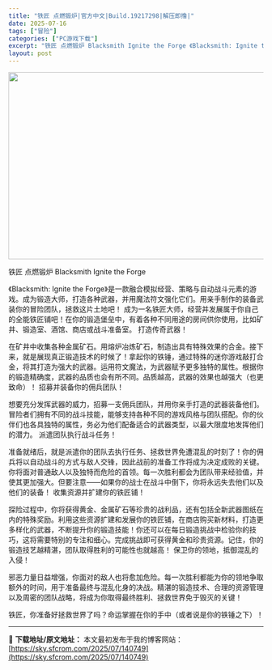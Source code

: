```yaml
---
title: "铁匠 点燃锻炉|官方中文|Build.19217298|解压即撸|"
date: 2025-07-16
tags: ["冒险"]
categories: ["PC游戏下载"]
excerpt: "铁匠 点燃锻炉 Blacksmith Ignite the Forge 《Blacksmith: Ignite the Forge》是一款融合模拟经营、策略与自动战斗元素的游戏。成为锻造大师，打造各种武器，并用魔法符文强化它们。用亲手制作的装备武装你的冒险团队，拯救这片土地吧！ 成为一名铁匠大师，经&hellip;"
layout: post
---
```


<img class="aligncenter size-full wp-image-140712" src="https://sky.sfcrom.com/wp-content/uploads/2025/07/202507160301257.webp" alt="" width="660" height="370" />

铁匠 点燃锻炉 Blacksmith Ignite the Forge

《Blacksmith: Ignite the Forge》是一款融合模拟经营、策略与自动战斗元素的游戏。成为锻造大师，打造各种武器，并用魔法符文强化它们。用亲手制作的装备武装你的冒险团队，拯救这片土地吧！
成为一名铁匠大师，经营并发展属于你自己的全能铁匠铺吧！在你的锻造堡垒中，有着各种不同用途的房间供你使用，比如矿井、锻造室、酒馆、商店或战斗准备室。
打造传奇武器！

在矿井中收集各种金属矿石。用熔炉冶炼矿石，制造出具有特殊效果的合金。接下来，就是展现真正锻造技术的时候了！拿起你的铁锤，通过特殊的迷你游戏敲打合金，将其打造为强大的武器。运用符文魔法，为武器赋予更多独特的属性。根据你的锻造精确度，武器的品质也会有所不同。品质越高，武器的效果也越强大（也更致命）！
招募并装备你的佣兵团队！

想要充分发挥武器的威力，招募一支佣兵团队，并用你亲手打造的武器装备他们。冒险者们拥有不同的战斗技能，能够支持各种不同的游戏风格与团队搭配。你的伙伴们也各具独特的属性，务必为他们配备适合的武器类型，以最大限度地发挥他们的潜力。
派遣团队执行战斗任务！

准备就绪后，就是派遣你的团队去执行任务、拯救世界免遭混乱的时刻了！你的佣兵将以自动战斗的方式与敌人交锋，因此战前的准备工作将成为决定成败的关键。你将面对普通敌人以及独特而危险的首领。每一次胜利都会为团队带来经验值，并使其更加强大。但要注意——如果你的战士在战斗中倒下，你将永远失去他们以及他们的装备！
收集资源并扩建你的铁匠铺！

探险过程中，你将获得黄金、金属矿石等珍贵的战利品，还有包括全新武器图纸在内的特殊奖励。利用这些资源扩建和发展你的铁匠铺，在商店购买新材料，打造更多样化的武器，不断提升你的锻造技能！你还可以在每日锻造挑战中检验你的技巧，这将需要特别的专注和细心。完成挑战即可获得黄金和珍贵资源。记住，你的锻造技艺越精湛，团队取得胜利的可能性也就越高！
保卫你的领地，抵御混乱的入侵！

邪恶力量日益增强，你面对的敌人也将愈加危险。每一次胜利都能为你的领地争取额外的时间，用于准备最终与混乱化身的决战。精湛的锻造技术、合理的资源管理以及周密的团队战略，将成为你取得最终胜利、拯救世界免于毁灭的关键！

铁匠，你准备好拯救世界了吗？命运掌握在你的手中（或者说是你的铁锤之下）！

---
📖 **下载地址/原文地址：** 本文最初发布于我的博客网站：[https://sky.sfcrom.com/2025/07/140749](https://sky.sfcrom.com/2025/07/140749)
